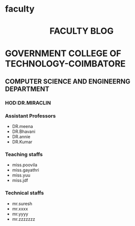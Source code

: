 # faculty
<html>


<body>
<h1 style="text-align:center">FACULTY BLOG</h1>
<h1>GOVERNMENT COLLEGE OF TECHNOLOGY-COIMBATORE</h1>
<h2>COMPUTER SCIENCE AND ENGINEERNG DEPARTMENT</h1>
<h3> HOD:DR.MIRACLIN</h3>

<h3>Assistant Professors</h3>
<ul>
  <li>DR.meena</li>
   <li>DR.Bhavani</li>
   <li>DR.annie</li>
  <li>DR.Kumar</li>
</ul>

<h3>Teaching staffs</h3>
<ul>
  <li>miss.poovila</li>
   <li>miss.gayathri</li>
   <li>miss.yuu</li>
   <li>miss.jdf</li>
</ul>

<h3>Technical staffs</h3>
<ul>
  <li>mr.suresh</li>
   <li>mr.xxxx</li>
   <li>mr.yyyy</li>
   <li>mr.zzzzzzz</li>
</ul>


